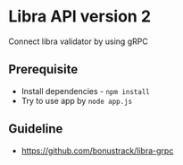 # Libra API version 2

Connect libra validator by using gRPC

## Prerequisite

- Install dependencies - `npm install`
- Try to use app by `node app.js`

## Guideline

- https://github.com/bonustrack/libra-grpc
